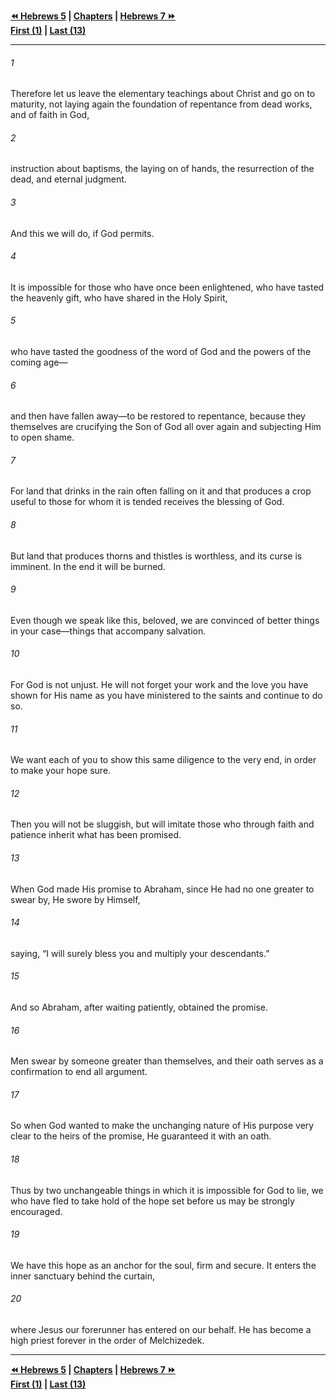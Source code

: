   
**[⏪ Hebrews 5](./Hebrews%205.md) | [Chapters](./_index.md) | [Hebrews 7 ⏩](./Hebrews%207.md)**  
**[First (1)](./Hebrews%201.md) | [Last (13)](./Hebrews%2013.md)**  
  
---  
  
###### 1  
Therefore let us leave the elementary teachings about Christ and go on to maturity, not laying again the foundation of repentance from dead works, and of faith in God,  
  
###### 2  
instruction about baptisms, the laying on of hands, the resurrection of the dead, and eternal judgment.  
  
###### 3  
And this we will do, if God permits.  
  
###### 4  
It is impossible for those who have once been enlightened, who have tasted the heavenly gift, who have shared in the Holy Spirit,  
  
###### 5  
who have tasted the goodness of the word of God and the powers of the coming age—  
  
###### 6  
and then have fallen away—to be restored to repentance, because they themselves are crucifying the Son of God all over again and subjecting Him to open shame.  
  
###### 7  
For land that drinks in the rain often falling on it and that produces a crop useful to those for whom it is tended receives the blessing of God.  
  
###### 8  
But land that produces thorns and thistles is worthless, and its curse is imminent. In the end it will be burned.  
  
###### 9  
Even though we speak like this, beloved, we are convinced of better things in your case—things that accompany salvation.  
  
###### 10  
For God is not unjust. He will not forget your work and the love you have shown for His name as you have ministered to the saints and continue to do so.  
  
###### 11  
We want each of you to show this same diligence to the very end, in order to make your hope sure.  
  
###### 12  
Then you will not be sluggish, but will imitate those who through faith and patience inherit what has been promised.  
  
###### 13  
When God made His promise to Abraham, since He had no one greater to swear by, He swore by Himself,  
  
###### 14  
saying, “I will surely bless you and multiply your descendants.”  
  
###### 15  
And so Abraham, after waiting patiently, obtained the promise.  
  
###### 16  
Men swear by someone greater than themselves, and their oath serves as a confirmation to end all argument.  
  
###### 17  
So when God wanted to make the unchanging nature of His purpose very clear to the heirs of the promise, He guaranteed it with an oath.  
  
###### 18  
Thus by two unchangeable things in which it is impossible for God to lie, we who have fled to take hold of the hope set before us may be strongly encouraged.  
  
###### 19  
We have this hope as an anchor for the soul, firm and secure. It enters the inner sanctuary behind the curtain,  
  
###### 20  
where Jesus our forerunner has entered on our behalf. He has become a high priest forever in the order of Melchizedek.  
  
  
---  
  
**[⏪ Hebrews 5](./Hebrews%205.md) | [Chapters](./_index.md) | [Hebrews 7 ⏩](./Hebrews%207.md)**  
**[First (1)](./Hebrews%201.md) | [Last (13)](./Hebrews%2013.md)**  
  
